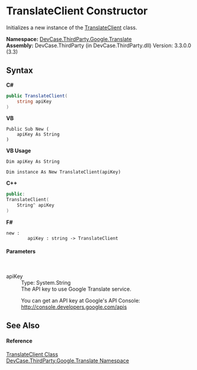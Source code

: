 # TranslateClient Constructor 
 

Initializes a new instance of the <a href="T_DevCase_ThirdParty_Google_Translate_TranslateClient">TranslateClient</a> class.

**Namespace:**&nbsp;<a href="N_DevCase_ThirdParty_Google_Translate">DevCase.ThirdParty.Google.Translate</a><br />**Assembly:**&nbsp;DevCase.ThirdParty (in DevCase.ThirdParty.dll) Version: 3.3.0.0 (3.3)

## Syntax

**C#**<br />
``` C#
public TranslateClient(
	string apiKey
)
```

**VB**<br />
``` VB
Public Sub New ( 
	apiKey As String
)
```

**VB Usage**<br />
``` VB Usage
Dim apiKey As String

Dim instance As New TranslateClient(apiKey)
```

**C++**<br />
``` C++
public:
TranslateClient(
	String^ apiKey
)
```

**F#**<br />
``` F#
new : 
        apiKey : string -> TranslateClient
```


#### Parameters
&nbsp;<dl><dt>apiKey</dt><dd>Type: System.String<br />The API key to use Google Translate service. 

 You can get an API key at Google's API Console: <a href="http://console.developers.google.com/apis" target="_blank">http://console.developers.google.com/apis</a></dd></dl>

## See Also


#### Reference
<a href="T_DevCase_ThirdParty_Google_Translate_TranslateClient">TranslateClient Class</a><br /><a href="N_DevCase_ThirdParty_Google_Translate">DevCase.ThirdParty.Google.Translate Namespace</a><br />
